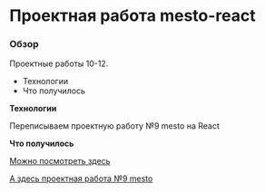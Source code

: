 # Проектная работа mesto-react

### Обзор
Проектные работы 10-12.

* Технологии
* Что получилось

**Технологии**

Переписываем проектную работу №9 mesto на React

**Что получилось**

[Можно посмотреть здесь](https://antly74.github.io/mesto-react/)

[А здесь проектная работа №9 mesto](https://antly74.github.io/mesto/)
